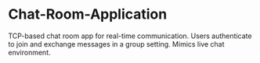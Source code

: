 # Chat-Room-Application
 TCP-based chat room app for real-time communication. Users authenticate to join and exchange messages in a group setting. Mimics live chat environment.
